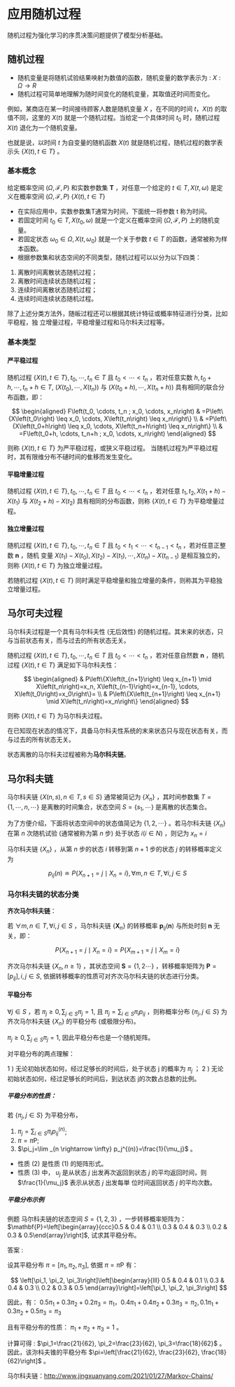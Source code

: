 

<!--
 * @version:
 * @Author:  StevenJokess（蔡舒起） https://github.com/StevenJokess
 * @Date: 2023-04-02 02:10:07
 * @LastEditors:  StevenJokess（蔡舒起） https://github.com/StevenJokess
 * @LastEditTime: 2023-04-04 19:09:44
 * @Description:
 * @Help me: 如有帮助，请赞助，失业3年了。![支付宝收款码](https://github.com/StevenJokess/d2rl/blob/master/img/%E6%94%B6.jpg)
 * @TODO::
 * @Reference:
-->
# 应用随机过程

随机过程为强化学习的序贯决策问题提供了模型分析基础。

## 随机过程

- 随机变量是将随机试验结果咉射为数值的函数，随机变量的数学表示为 : $X: \Omega \rightarrow R$
- 随机过程可简单地理解为随时间变化的随机变量，其取值还时间而变化。

例如，某商店在某一时间接待顾客人数是随机变量 $X$ ，在不同的时间 $t ， X(t)$ 的取值不同，这里的 $X(t)$ 就是一个随机过程。当给定一个具体时间 $t_0$ 时，随机过程 $X(t)$ 退化为一个随机变量。

也就是说，以时间 $t$ 为自变量的随机函数 $X(t)$ 就是随机过程，随机过程的数学表示头 $\{X(t), t \in T\}$ 。

### 基本概念

给定概率空间 $(\Omega, \mathcal{F}, P)$ 和实数参数集 $\boldsymbol{T}$ ，对任意一个给定的 $t \in T, X(t, \omega)$ 是定义在概率空间 $(\Omega, \mathcal{F}, P)$ $\{X(t), t \in T\}$

- 在实际应用中，实数参数集T通常为时间，下面统一将参数 $\mathrm{t}$ 称为时间。
- 若固定时间 $t_0 \in T, X\left(t_0, \omega\right)$ 就是一个定义在概率空间 $(\Omega, \mathcal{F}, P)$ 上的随机变量。
- 若固定状态 $\omega_0 \in \Omega, X\left(t, \omega_0\right)$ 就是一个关于参数 $t \in T$ 的函数，通常被称为样本函数。
- 根据参数集和状态空间的不同类型，随机过程可以以分为以下四类：

1. 离散时间离散状态随机过程；
1. 离散时间连续状态随机过程；
1. 连续时间离散状态随机过程；
1. 连续时间连续状态随机过程。

除了上述分类方法外，随皈过程还可以根据其统计特征或概率特征进行分类，比如平稳程，独 立增量过程，平稳增量过程和马尔科夫过程等。

### 基本类型

#### 严平稳过程

随机过程 $\{X(t), t \in T\}, t_0, \cdots, t_n \in T$ 且 $t_0<\cdots<t_n$ ，若对任意实数 $h, t_0+h, \cdots, t_n+h \in T$, $\left(X\left(t_0\right), \cdots, X\left(t_n\right)\right)$ 与 $\left(X\left(t_0+h\right), \cdots, X\left(t_n+h\right)\right)$ 具有相同的联合分布函数，即：

$$
\begin{aligned}
F\left(t_0, \cdots, t_n ; x_0, \cdots, x_n\right) & =P\left\{X\left(t_0\right) \leq x_0, \cdots, X\left(t_n\right) \leq x_n\right\} \\
& =P\left\{X\left(t_0+h\right) \leq x_0, \cdots, X\left(t_n+h\right) \leq x_n\right\} \\
& =F\left(t_0+h, \cdots, t_n+h ; x_0, \cdots, x_n\right)
\end{aligned}
$$

则称 $\{X(t), t \in T\}$ 为严平稳过程，或狭义平稳过程。
当随机过程为严平稳过程时，其有限维分布不䃛时间的隹移而发生变化。

#### 平稳增量过程

随机过程 $\{X(t), t \in T\}, t_0, \cdots, t_n \in T$ 且 $t_0<\cdots<t_n$ ，若对任意 $t_1, t_2, X\left(t_1+h\right)-X\left(t_1\right)$ 与 $X\left(t_2+h\right)-X\left(t_2\right)$ 具有相同的分布函数，则称 $\{X(t), t \in T\}$ 为平稳增量过程。

#### 独立增量过程

随机过程 $\{X(t), t \in T\}, t_0, \cdots, t_n \in T$ 且 $t_0<t_1<\cdots<t_{n-1}<t_n$ ，若对任意正整数 $\mathbf{n}$ ，随机 变量 $X\left(t_1\right)-X\left(t_0\right), X\left(t_2\right)-X\left(t_1\right), \cdots, X\left(t_n\right)-X\left(t_{n-1}\right)$ 是相互独立的，则称 $\{X(t), t \in T\}$ 为独立增量过程。

若随机过程 $\{X(t), t \in T\}$ 同时满足平稳增量和独立增量的条件，则称其为平稳独立增量过程。

## 马尔可夫过程

马尔科夫过程是一个具有马尔科夫性 (无后效性) 的随机过程。其末来的状态，只与当前状态有关，而与过去的所有状态无关。

随机过程 $\{X(t), t \in T\}, t_0, \cdots, t_n \in T$ 且 $t_0<\cdots<t_n$ ，若对任意自然数 $\mathbf{n}$ ，随机过程 $\{X(t), t \in T\}$ 满足如下马尔科夫性：

$$
\begin{aligned}
& P\left\{X\left(t_{n+1}\right) \leq x_{n+1} \mid X\left(t_n\right)=x_n, X\left(t_{n-1}\right)=x_{n-1}, \cdots, X\left(t_0\right)=x_0\right\}= \\
& P\left\{X\left(t_{n+1}\right) \leq x_{n+1} \mid X\left(t_n\right)=x_n\right\}
\end{aligned}
$$

则称 $\{X(t), t \in T\}$ 为马尔枓夫过程。

在已知现在状态的情况下，具备马尔科夫性系统的末来状态只与现在状态有关，而与过去的所有状态无关。

状态离散的马尔科夫过程被称为**马尔科夫链**。

## 马尔科夫链

马尔科夫链 $\{X(n, s), n \in T, s \in S\}$ 通常被简记为 $\left\{X_n\right\}$ ，其时间参数集 $T=\{1, \cdots, n, \cdots\}$ 是离散的时间集合，状态空间 $S=\left\{s_1, \cdots\right\}$ 是离散的状态集合。

为了方便介绍，下面将状态空间中的状态值简记为 $\{1,2, \cdots\}$ 。若马尔科夫链 $\left\{X_n\right\}$ 在第 $n$ 次随机试验 (通常被称为第 $n$ 步) 处于状态 $i(i \in N)$ ，则记为 $x_n=i$

马尔科夫链 $\{X_n\}$ ，从第 $n$ 步的状态 $i$ 转移到第 $n+1$ 步的状态 $j$ 的转移概率定义为

$$
p_{i j}(n) \doteq P\left\{X_{n+1}=j \mid X_n=i\right\}, \forall m, n \in T, \forall i, j \in S
$$

### 马尔科夫链的状态分类

**齐次马尔科夫链**：

若 $\forall m, n \in T, \forall i, j \in S$ ，马尔科夫链 $\left\{\mathbf{X}_n\right\}$ 的转移概率 $\boldsymbol{p}_{i j}(\mathbf{n})$ 与所处时刻 $\mathbf{n}$ 无关，即：

$$
P\left\{X_{n+1}=j \mid X_n=i\right\}=P\left\{X_{m+1}=j \mid X_m=i\right\}
$$

齐次马尔枓夫链 $\left\{X_n, n \geq 1\right\}$ ，其状态空间 $\mathbf{S}=\{1,2 \cdots\}$ ，转移概率矩阵为 $\mathbf{P}=\left[p_{i j}\right], i, j \in S$, 依据转移概率的性质可对齐次马尔科夫链的状态进行分类。

#### 平稳分布

$\forall j \in S$ ，若 $\pi_j \geq 0, \sum_{j \in S} \pi_j=1$, 且 $\pi_j=\sum_{i \in S} \pi_i p_{i j}$ ，则称概率分布 $\left\{\pi_j, j \in S\right\}$ 为齐次马尔枓夫链 $\left\{X_n\right\}$ 的平稳分布 (或极限分布)。

$\pi_j \geq 0, \sum_{j \in S} \pi_j=1$, 因此平稳分布也是一个随机矩阵。

对平稳分布的两点理解：

1 ) 无论初始状态如何，经过足够长的时间后，处于状态 $\mathrm{j}$ 的概率为 $\pi_j$ ；
2 ) 无论初始状态如何，经过足够长的时间后，到达状态 j的次数占总数的比例。

##### 平稳分布的性质：

若 $\left\{\pi_j, j \in S\right\}$ 为平稳分布，

1. $\pi_j=\sum_{i \in S} \pi_i p_{i j}^{(n)}$;
1. $\pi=\pi \mathrm{P}$;
1. $\pi_j=\lim _{n \rightarrow \infty} p_j^{(n)}=\frac{1}{\mu_j}$ 。

- 性质 (2) 是性质 (1) 的矩阵形式。
- 性质 (3) 中， $u_j$ 是从状态 $j$ 出发再次返回到状态 $j$ 的平均返回时间，则 $\frac{1}{\mu_j}$ 表示从状态 $j$ 出发每単 位时间返回状态 $j$ 的平均次数。

##### 平稳分布示例

例题 马尔科夫链的状态空间 $S=\{1,2,3\}$ ，一步转移概率矩阵为：
$\mathbf{P}=\left[\begin{array}{ccc}0.5 & 0.4 & 0.1 \\ 0.3 & 0.4 & 0.3 \\ 0.2 & 0.3 & 0.5\end{array}\right]$, 试求其平稳分布。

答案 :

设其平稳分布 $\pi=\left[\pi_1, \pi_2, \pi_3\right]$, 依据 $\pi=\pi \mathrm{P}$ 有：

$$
\left[\pi_1, \pi_2, \pi_3\right]\left[\begin{array}{lll}
0.5 & 0.4 & 0.1 \\
0.3 & 0.4 & 0.3 \\
0.2 & 0.3 & 0.5
\end{array}\right]=\left[\pi_1, \pi_2, \pi_3\right]
$$

因此，有： $0.5 \pi_1+0.3 \pi_2+0.2 \pi_3=\pi_1 ， 0.4 \pi_1+0.4 \pi_2+0.3 \pi_3=\pi_2, 0.1 \pi_1+0.3 \pi_2+0.5 \pi_3=\pi_3$

且有平稳分布的性质： $\pi_1+\pi_2+\pi_3=1$ 。

计算可得 : $\pi_1=\frac{21}{62}, \pi_2=\frac{23}{62}, \pi_3=\frac{18}{62}$ 。因此，该沵枓夫锥的平稳分布 $\pi=\left[\frac{21}{62}, \frac{23}{62}, \frac{18}{62}\right]$ 。




[1]: https://cloud.tencent.com/developer/article/2091514?areaSource=&traceId=

马尔科夫链：http://www.jingxuanyang.com/2021/01/27/Markov-Chains/
